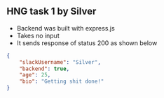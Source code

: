 ## HNG task 1 by Silver


* Backend was built with express.js
* Takes no input
* It sends response of status 200 as shown below

```json
{
    "slackUsername": "Silver",
    "backend": true,
    "age": 25,
    "bio": "Getting shit done!"
}
```